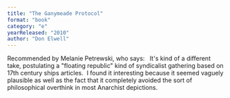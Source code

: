```yaml
---
title: "The Ganymeade Protocol"
format: "book"
category: "e"
yearReleased: "2010"
author: "Don Elwell"
---
```

Recommended by Melanie Petrewski, who says:
 
 It's kind of a different  take, postulating a "floating republic" kind of syndicalist gathering based on  17th century ships articles.  I found it interesting because it seemed vaguely  plausible as well as the fact that it completely avoided the sort of  philosophical overthink in most Anarchist depictions.